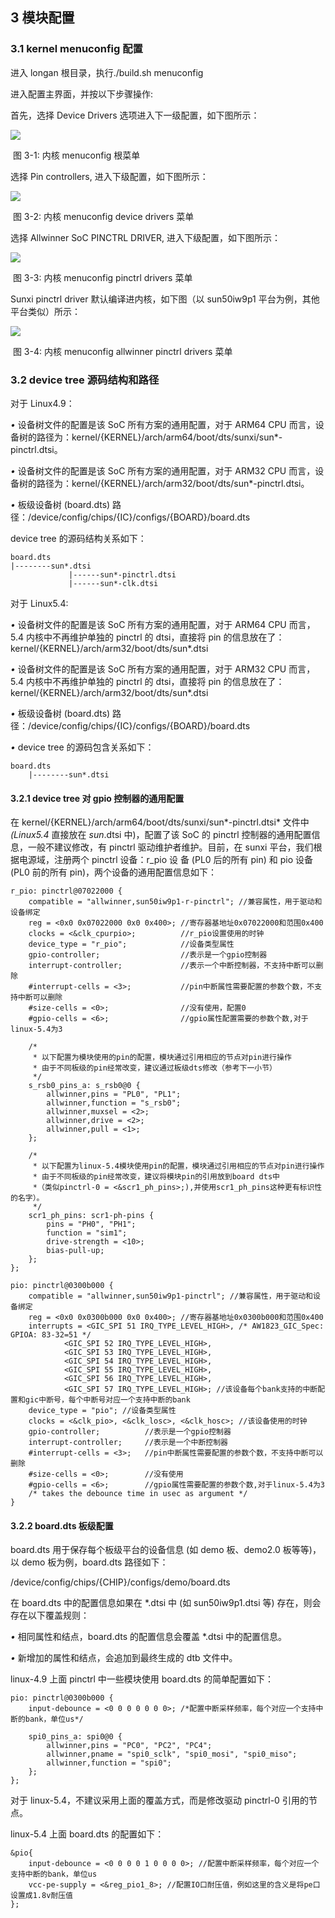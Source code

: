 ## 3 模块配置

### 3.1 kernel menuconfig 配置

进入 longan 根目录，执行./build.sh menuconfig

进入配置主界面，并按以下步骤操作:

首先，选择 Device Drivers 选项进入下一级配置，如下图所示：

![](https://photos.100ask.net/Tina-Sdk/LinuxGPIODevelopmentGuide_003.png)

​                                                        图 3-1: 内核 menuconfig 根菜单



选择 Pin controllers, 进入下级配置，如下图所示：

 ![](https://photos.100ask.net/Tina-Sdk/LinuxGPIODevelopmentGuide_004.png)

​                                                      图 3-2: 内核 menuconfig device drivers 菜单



选择 Allwinner SoC PINCTRL DRIVER, 进入下级配置，如下图所示：

![](https://photos.100ask.net/Tina-Sdk/LinuxGPIODevelopmentGuide_005.png)

​                                                    图 3-3: 内核 menuconfig pinctrl drivers 菜单



Sunxi pinctrl driver 默认编译进内核，如下图（以 sun50iw9p1 平台为例，其他平台类似）所示：

![](https://photos.100ask.net/Tina-Sdk/LinuxGPIODevelopmentGuide_006.png)

​                                                  图 3-4: 内核 menuconfig allwinner pinctrl drivers 菜单





### 3.2 device tree 源码结构和路径

对于 Linux4.9： 

*•* 设备树文件的配置是该 SoC 所有方案的通用配置，对于 ARM64 CPU 而言，设备树的路径为：kernel/{KERNEL}/arch/arm64/boot/dts/sunxi/sun*-pinctrl.dtsi。 

*•* 设备树文件的配置是该 SoC 所有方案的通用配置，对于 ARM32 CPU 而言，设备树的路径为：kernel/{KERNEL}/arch/arm32/boot/dts/sun*-pinctrl.dtsi。 

*•* 板级设备树 (board.dts) 路径：/device/config/chips/{IC}/configs/{BOARD}/board.dts

device tree 的源码结构关系如下：

```
board.dts
|--------sun*.dtsi
		     |------sun*-pinctrl.dtsi
		     |------sun*-clk.dtsi
```



对于 Linux5.4:

*•* 设备树文件的配置是该 SoC 所有方案的通用配置，对于 ARM64 CPU 而言，5.4 内核中不再维护单独的 pinctrl 的 dtsi，直接将 pin 的信息放在了：kernel/{KERNEL}/arch/arm32/boot/dts/sun*.dtsi

*•* 设备树文件的配置是该 SoC 所有方案的通用配置，对于 ARM32 CPU 而言，5.4 内核中不再维护单独的 pinctrl 的 dtsi，直接将 pin 的信息放在了：kernel/{KERNEL}/arch/arm32/boot/dts/sun*.dtsi

*•* 板级设备树 (board.dts) 路径：/device/config/chips/{IC}/configs/{BOARD}/board.dts

*•* device tree 的源码包含关系如下：

```
board.dts
    |--------sun*.dtsi
```





#### 3.2.1 device tree 对 gpio 控制器的通用配置

在 kernel/{KERNEL}/arch/arm64/boot/dts/sunxi/sun*-pinctrl.dtsi* 文件中 *(Linux5.4* 直接放在 *sun*.dtsi 中)，配置了该 SoC 的 pinctrl 控制器的通用配置信息，一般不建议修改，有 pinctrl 驱动维护者维护。目前，在 sunxi 平台，我们根据电源域，注册两个 pinctrl 设备：r_pio 设 备 (PL0 后的所有 pin) 和 pio 设备 (PL0 前的所有 pin)，两个设备的通用配置信息如下：

```
r_pio: pinctrl@07022000 {
	compatible = "allwinner,sun50iw9p1-r-pinctrl"; //兼容属性，用于驱动和设备绑定
	reg = <0x0 0x07022000 0x0 0x400>; //寄存器基地址0x07022000和范围0x400
    clocks = <&clk_cpurpio>;          //r_pio设置使用的时钟 
    device_type = "r_pio";            //设备类型属性 
    gpio-controller;                  //表示是一个gpio控制器 
    interrupt-controller;             //表示一个中断控制器，不支持中断可以删除 
    #interrupt-cells = <3>;           //pin中断属性需要配置的参数个数，不支持中断可以删除 
    #size-cells = <0>;                //没有使用，配置0
    #gpio-cells = <6>;                //gpio属性配置需要的参数个数,对于linux-5.4为3

    /*
     * 以下配置为模块使用的pin的配置，模块通过引用相应的节点对pin进行操作
     * 由于不同板级的pin经常改变，建议通过板级dts修改（参考下一小节）
     */
    s_rsb0_pins_a: s_rsb0@0 {
        allwinner,pins = "PL0", "PL1";
        allwinner,function = "s_rsb0";
        allwinner,muxsel = <2>;
        allwinner,drive = <2>;
        allwinner,pull = <1>;
    };

    /*
     * 以下配置为linux-5.4模块使用pin的配置，模块通过引用相应的节点对pin进行操作
     * 由于不同板级的pin经常改变，建议将模块pin的引用放到board dts中
     *（类似pinctrl-0 = <&scr1_ph_pins>;),并使用scr1_ph_pins这种更有标识性的名字）。
     */
    scr1_ph_pins: scr1-ph-pins {
        pins = "PH0", "PH1";
        function = "sim1";
        drive-strength = <10>;
        bias-pull-up;
    };
};

pio: pinctrl@0300b000 {
    compatible = "allwinner,sun50iw9p1-pinctrl"; //兼容属性，用于驱动和设备绑定
    reg = <0x0 0x0300b000 0x0 0x400>; //寄存器基地址0x0300b000和范围0x400
    interrupts = <GIC_SPI 51 IRQ_TYPE_LEVEL_HIGH>, /* AW1823_GIC_Spec: GPIOA: 83-32=51 */
            <GIC_SPI 52 IRQ_TYPE_LEVEL_HIGH>,
            <GIC_SPI 53 IRQ_TYPE_LEVEL_HIGH>,
            <GIC_SPI 54 IRQ_TYPE_LEVEL_HIGH>,
            <GIC_SPI 55 IRQ_TYPE_LEVEL_HIGH>,
            <GIC_SPI 56 IRQ_TYPE_LEVEL_HIGH>,
            <GIC_SPI 57 IRQ_TYPE_LEVEL_HIGH>; //该设备每个bank支持的中断配置和gic中断号，每个中断号对应一个支持中断的bank
    device_type = "pio"; //设备类型属性
    clocks = <&clk_pio>, <&clk_losc>, <&clk_hosc>; //该设备使用的时钟
    gpio-controller;          //表示是一个gpio控制器
    interrupt-controller;     //表示是一个中断控制器
    #interrupt-cells = <3>;   //pin中断属性需要配置的参数个数，不支持中断可以删除
    #size-cells = <0>;        //没有使用
    #gpio-cells = <6>;        //gpio属性需要配置的参数个数,对于linux-5.4为3
    /* takes the debounce time in usec as argument */
}
```



#### 3.2.2 board.dts 板级配置

board.dts 用于保存每个板级平台的设备信息 (如 demo 板、demo2.0 板等等)，以 demo 板为例，board.dts 路径如下：

/device/config/chips/{CHIP}/configs/demo/board.dts

在 board.dts 中的配置信息如果在 *.dtsi 中 (如 sun50iw9p1.dtsi 等) 存在，则会存在以下覆盖规则：

*•* 相同属性和结点，board.dts 的配置信息会覆盖 *.dtsi 中的配置信息。

*•* 新增加的属性和结点，会追加到最终生成的 dtb 文件中。

linux-4.9 上面 pinctrl 中一些模块使用 board.dts 的简单配置如下：

```
pio: pinctrl@0300b000 {
    input-debounce = <0 0 0 0 0 0 0>; /*配置中断采样频率，每个对应一个支持中断的bank，单位us*/
    
    spi0_pins_a: spi0@0 {
        allwinner,pins = "PC0", "PC2", "PC4"; 
        allwinner,pname = "spi0_sclk", "spi0_mosi", "spi0_miso"; 
        allwinner,function = "spi0"; 
    };
};
```

对于 linux-5.4，不建议采用上面的覆盖方式，而是修改驱动 pinctrl-0 引用的节点。

linux-5.4 上面 board.dts 的配置如下：

```
&pio{
    input-debounce = <0 0 0 0 1 0 0 0 0>; //配置中断采样频率，每个对应一个支持中断的bank，单位us
    vcc-pe-supply = <&reg_pio1_8>; //配置IO口耐压值，例如这里的含义是将pe口设置成1.8v耐压值 
};
```



